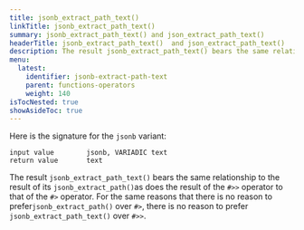```yaml
---
title: jsonb_extract_path_text()
linkTitle: jsonb_extract_path_text() 
summary: jsonb_extract_path_text() and json_extract_path_text()
headerTitle: jsonb_extract_path_text()  and json_extract_path_text()
description: The result jsonb_extract_path_text() bears the same relationship to the result of its jsonb_extract_path() as does the \#>> operator to taht of the \#> operator.
menu:
  latest:
    identifier: jsonb-extract-path-text
    parent: functions-operators
    weight: 140
isTocNested: true
showAsideToc: true
---
```


Here is the signature for the `jsonb` variant:

```
input value        jsonb, VARIADIC text
return value       text
```

The result `jsonb_extract_path_text()` bears the same relationship to the result of its `jsonb_extract_path()`as does the result of the `#>>` operator to that of the `#>` operator. For the same reasons that there is no reason to prefer`jsonb_extract_path()` over `#>`, there is no reason to prefer `jsonb_extract_path_text()` over `#>>`.
